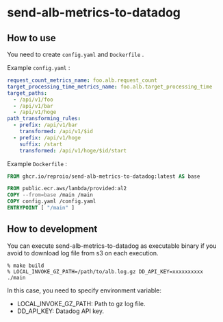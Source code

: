 # send-alb-metrics-to-datadog

## How to use

You need to create `config.yaml` and `Dockerfile` .

Example `config.yaml` :

```yaml
request_count_metrics_name: foo.alb.request_count
target_processing_time_metrics_name: foo.alb.target_processing_time
target_paths:
  - /api/v1/foo
  - /api/v1/bar
  - /api/v1/hoge
path_transforming_rules:
  - prefix: /api/v1/bar
    transformed: /api/v1/$id
  - prefix: /api/v1/hoge
    suffix: /start
    transformed: /api/v1/hoge/$id/start
```

Example `Dockerfile` :

```dockerfile
FROM ghcr.io/reproio/send-alb-metrics-to-datadog:latest AS base

FROM public.ecr.aws/lambda/provided:al2
COPY --from=base /main /main
COPY config.yaml /config.yaml
ENTRYPOINT [ "/main" ]
```

## How to development

You can execute send-alb-metrics-to-datadog as executable binary if you avoid to download log file from s3 on each execution.

```
% make build
% LOCAL_INVOKE_GZ_PATH=/path/to/alb.log.gz DD_API_KEY=xxxxxxxxxx ./main
```

In this case, you need to specify environment variable:

- LOCAL_INVOKE_GZ_PATH: Path to gz log file.
- DD_API_KEY: Datadog API key.






